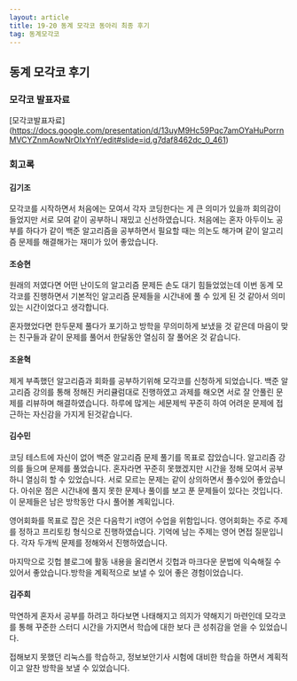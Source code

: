 ```yaml
---
layout: article
title: 19-20 동계 모각코 동아리 최종 후기
tag: 동계모각코
---
```

## 동계 모각코 후기

### 모각코 발표자료
[모각코발표자료] (https://docs.google.com/presentation/d/13uyM9Hc59Pqc7amOYaHuPorrnMVCYZnmAowNrOIxYnY/edit#slide=id.g7daf8462dc_0_461)

### 회고록
#### 김기조
모각코를 시작하면서 처음에는 모여서 각자 코딩한다는 게 큰 의미가 있을까 회의감이 들었지만 서로 모여 같이 공부하니 재밌고 신선하였습니다. 처음에는 혼자 아두이노 공부를 하다가 같이 백준 알고리즘을 공부하면서 필요할 때는 의논도 해가며 같이 알고리즘 문제를 해결해가는 재미가 있어 좋았습니다.

#### 조승현
원래의 저였다면 어떤 난이도의 알고리즘 문제든 손도 대기 힘들었었는데 이번 동계 모각코를 진행하면서 기본적인 알고리즘 문제들을 시간내에 풀 수 있게 된 것 같아서 의미 있는 시간이었다고 생각합니다.

혼자했었다면 한두문제 풀다가 포기하고 방학을 무의미하게 보냈을 것 같은데 마음이 맞는 친구들과 같이 문제를 풀어서 한달동안 열심히 잘 풀어온 것 같습니다.

#### 조윤혁
제게 부족했던 알고리즘과 회화를 공부하기위해 모각코를 신청하게 되었습니다.  백준 알고리즘 강의를 통해  정해진 커리큘럼대로 진행하였고  과제를 해오면 서로 잘 안풀린 문제를 리뷰하며 해결하였습니다. 하루에 많게는 세문제씩 꾸준히 하여 어려운 문제에 접근하는 자신감을 가지게 된것같습니다.

#### 김수민

코딩 테스트에 자신이 없어 백준 알고리즘 문제 풀기를 목표로 잡았습니다. 알고리즘 강의를 들으며 문제를 풀었습니다. 혼자라면 꾸준히 못했겠지만 시간을 정해 모여서 공부하니 열심히 할 수 있었습니다. 서로 모르는 문제는 같이 상의하면서 풀수있어 좋았습니다. 아쉬운 점은 시간내에 풀지 못한 문제나 풀이를 보고 푼 문제들이 있다는 것입니다. 이 문제들은 남은 방학동안 다시 풀어볼 계획입니다.

영어회화를 목표로 잡은 것은 다음학기 it영어 수업을 위함입니다. 영어회화는 주로 주제를 정하고 프리토킹 형식으로 진행하였습니다. 기억에 남는 주제는 영어 면접 질문입니다. 각자 두개씩 문제를 정해와서 진행하였습니다.

마지막으로 깃헙 블로그에 활동 내용을 올리면서 깃헙과 마크다운 문법에 익숙해질 수 있어서 좋았습니다.방학을 계획적으로 보낼 수 있어 좋은 경험이었습니다.

#### 김주희
막연하게 혼자서 공부를 하려고 하다보면 나태해지고 의지가 약해지기 마련인데 모각코를 통해 꾸준한 스터디 시간을 가지면서 학습에 대한 보다 큰 성취감을 얻을 수 있었습니다.

접해보지 못했던 리눅스를 학습하고, 정보보안기사 시험에 대비한 학습을 하면서 계획적이고 알찬 방학을 보낼 수 있었습니다.
